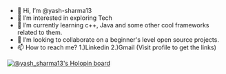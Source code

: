 - 👋 Hi, I’m @yash-sharma13
- 👀 I’m interested in exploring Tech
- 🌱 I’m currently learning c++, Java and some other cool frameworks related to them.
- 💞️ I’m looking to collaborate on a beginner's level open source projects.
- 📫 How to reach me? 1.)Linkedin   2.)Gmail  (Visit profile to get the links)
<!---
yash-sharma13/yash-sharma13 is a ✨ special ✨ repository because its `README.md` (this file) appears on your GitHub profile.
You can click the Preview link to take a look at your changes.
--->

[![@yash_sharma13's Holopin board](https://holopin.me/yash_sharma13)](https://holopin.io/@yash_sharma13)
